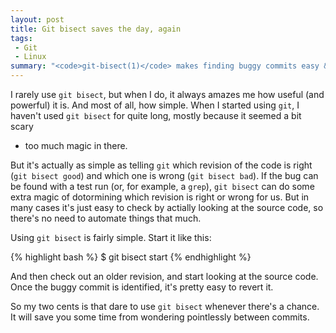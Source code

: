 ```yaml
---
layout: post
title: Git bisect saves the day, again
tags:
 - Git
 - Linux
summary: "<code>git-bisect(1)</code> makes finding buggy commits easy & fun."
---
```


I rarely use `git bisect`, but when I do, it always amazes me how useful (and
powerful) it is. And most of all, how simple. When I started using `git`, I
haven't used `git bisect` for quite long, mostly because it seemed a bit scary
- too much magic in there.

But it's actually as simple as telling `git` which revision of the code is
right (`git bisect good`) and which one is wrong (`git bisect bad`). If the bug
can be found with a test run (or, for example, a `grep`), `git bisect` can do
some extra magic of dotormining which revision is right or wrong for us. But in
many cases it's just easy to check by actially looking at the source code, so
there's no need to automate things that much.

Using `git bisect` is fairly simple. Start it like this:

{% highlight bash %}
$ git bisect start
{% endhighlight %}

And then check out an older revision, and start looking at the source code.
Once the buggy commit is identified, it's pretty easy to revert it.

So my two cents is that dare to use `git bisect` whenever there's a chance. It
will save you some time from wondering pointlessly between commits.
